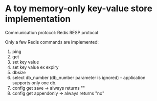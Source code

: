 # A toy memory-only key-value store implementation

Communication protocol: Redis RESP protocol

Only a few Redis commands are implemented:

1. ping
2. get
3. set key value
4. set key value ex expiry
5. dbsize
6. select db_number (db_number parameter is ignored) - application supports only one db.
7. config get save -> always returns ""
8. config get appendonly -> always returns "no"
